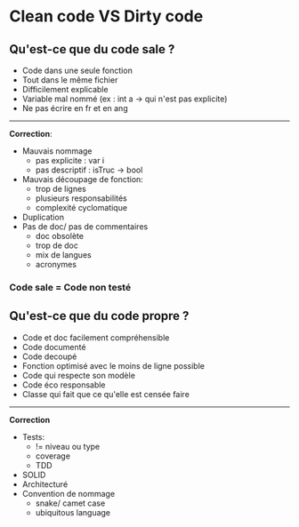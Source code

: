 # Clean code VS Dirty code

## Qu'est-ce que du code sale ?

- Code dans une seule fonction
- Tout dans le même fichier
- Difficilement explicable
- Variable mal nommé (ex : int a -> qui n'est pas explicite)
- Ne pas écrire en fr et en ang
---
**Correction**:
- Mauvais nommage 
  - pas explicite : var i 
  - pas descriptif : isTruc -> bool
- Mauvais découpage de fonction:
  - trop de lignes
  - plusieurs responsabilités
  - complexité cyclomatique
- Duplication
- Pas de doc/ pas de commentaires 
  - doc obsolète
  - trop de doc
  - mix de langues
  - acronymes

### Code sale = Code non testé

## Qu'est-ce que du code propre ?

- Code et doc facilement compréhensible
- Code documenté 
- Code decoupé
- Fonction optimisé avec le moins de ligne possible
- Code qui respecte son modèle 
- Code éco responsable
- Classe qui fait que ce qu'elle est censée faire
---
**Correction**
- Tests:
  - != niveau ou type
  - coverage 
  - TDD
- SOLID
- Architecturé 
- Convention de nommage
  -  snake/ camet case
  - ubiquitous language 